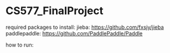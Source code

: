 # CS577_FinalProject

required packages to install: 
jieba: https://github.com/fxsjy/jieba
paddlepaddle: https://github.com/PaddlePaddle/Paddle

how to run:
